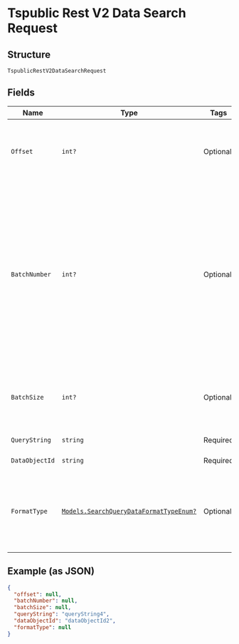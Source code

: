 
# Tspublic Rest V2 Data Search Request

## Structure

`TspublicRestV2DataSearchRequest`

## Fields

| Name | Type | Tags | Description |
|  --- | --- | --- | --- |
| `Offset` | `int?` | Optional | The offset point, starting from where the records should be included in the response.<br><br>If no input is provided then offset starts from 0.<br>**Default**: `0` |
| `BatchNumber` | `int?` | Optional | An alternate way to set offset for the starting point of the response.<br><br>The value in offset field will not be considered if batchNumber field has value greater than 0.<br><br>Offset value will be calculated as (batchNumber - 1) * batchSize.<br><br>It is mandatory to provide a value for batchSize with batchNumber.<br><br>Example:<br><br>Assume response has 100 records. Now,  batchNumber is set as 2 and batchSize as 10, then offset value will be 10. So, 10 records starting from 11th record will be considered. |
| `BatchSize` | `int?` | Optional | The number of records that should be included in the response starting from offset position.<br><br>If no input is provided, then all records starting from the value provided in offset is included in the response. |
| `QueryString` | `string` | Required | The data search query string. Example: [revenue] > 1000 [ship mode] = air |
| `DataObjectId` | `string` | Required | The GUID of the data object, either a worksheet, a view, or a table. |
| `FormatType` | [`Models.SearchQueryDataFormatTypeEnum?`](../../doc/models/search-query-data-format-type-enum.md) | Optional | The format of the data in the response.<br><br>FULL: The response comes in "column":"value" format.<br><br>COMPACT: The response includes only the value of the columns.<br>**Default**: `SearchQueryDataFormatTypeEnum.COMPACT` |

## Example (as JSON)

```json
{
  "offset": null,
  "batchNumber": null,
  "batchSize": null,
  "queryString": "queryString4",
  "dataObjectId": "dataObjectId2",
  "formatType": null
}
```

